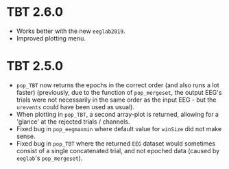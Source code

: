 # TBT 2.6.0

- Works better with the new `eeglab2019`.
- Improved plotting menu.


# TBT 2.5.0

- `pop_TBT` now returns the epochs in the correct order (and also runs a lot faster) (previously, due to the function of `pop_mergeset`, the output EEG's trials were not necessarily in the same order as the input EEG - but the `urevents` could have been used as usual).
- When plotting in `pop_TBT`, a second array-plot is returned, allowing for a 'glance' at the rejected trials / channels.
- Fixed bug in `pop_eegmaxmin` where default value for `winSize` did not make sense.
- Fixed bug in `pop_TBT` where the returned `EEG` dataset would sometimes consist of a single concatenated trial, and not epoched data (caused by `eeglab`'s `pop_mergeset`).
